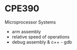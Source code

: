 # CPE390

Microprocessor Systems

- arm assembly
- relative speed of operations
- debug assembly & c++ - gdb
